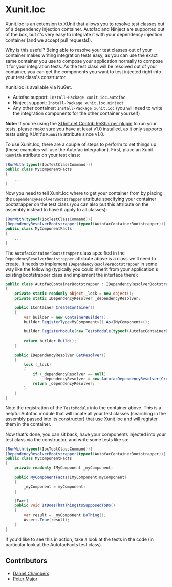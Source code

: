 Xunit.Ioc
=========

Xunit.Ioc is an extension to XUnit that allows you to resolve test classes out of a dependency injection container. Autofac and Ninject are supported out of the box, but it's very easy to integrate it with your dependency injection container (and we accept pull requests!).

Why is this useful? Being able to resolve your test classes out of your container makes writing integration tests easy, as you can use the exact same container you use to compose your application normally to compose it for your integration tests. As the test class will be resolved out of your container, you can get the components you want to test injected right into your test class's constructor.

Xunit.Ioc is available via NuGet. 
* Autofac support: `Install-Package xunit.ioc.autofac` 
* Ninject support: `Install-Package xunit.ioc.ninject`
* Any other container: `Install-Package xunit.ioc` (you will need to write the integration components for the other container yourself)

**Note:** If you're using the [XUnit.net Contrib ReSharper plugin](https://xunitcontrib.codeplex.com/) to run your tests, please make sure you have at least v1.0 installed, as it only supports tests using XUnit's `RunWith` attribute since v1.0.

To use Xunit.Ioc, there are a couple of steps to perform to set things up (these examples will use the Autofac integration). First, place an Xunit `RunWith` attribute on your test class:

```c#
[RunWith(typeof(IocTestClassCommand))]
public class MyComponentFacts
{
    ...
}
```

Now you need to tell Xunit.Ioc where to get your container from by placing the `DependencyResolverBootstrapper` attribute specifying your container bootstrapper on the test class (you can also put this attribute on the assembly instead to have it apply to all classes):
```c#
[RunWith(typeof(IocTestClassCommand))]
[DependencyResolverBootstrapper(typeof(AutofacContainerBootstrapper))]
public class MyComponentFacts
{
    ...
}
```

The `AutofacContainerBootstrapper` class specified in the `DependencyResolverBootstrapper` attribute above is a class we'll need to create. It needs to implement `IDependencyResolverBootstrapper` in some way like the following (typically you could inherit from your application's existing bootstrapper class and implement the interface there):

```c#
public class AutofacContainerBootstrapper : IDependencyResolverBootstrapper
{
    private static readonly object _lock = new object();
    private static IDependencyResolver _dependencyResolver;

    public IContainer CreateContainer()
    {
        var builder = new ContainerBuilder();
        builder.RegisterType<MyComponent>().As<IMyComponent>();
        
        builder.RegisterModule(new TestsModule(typeof(AutofacContainerBootstrapper).Assembly));
        
        return builder.Build();
    }

    public IDependencyResolver GetResolver()
    {
        lock (_lock)
        {
            if (_dependencyResolver == null)
                _dependencyResolver = new AutofacDependencyResolver(CreateContainer());
            return _dependencyResolver;
        }
    }
}
```

Note the registration of the `TestsModule` into the container above. This is a helpful Autofac module that will locate all your test classes (searching in the assembly passed into its constructor) that use Xunit.Ioc and will register them in the container.

Now that's done, you can sit back, have your components injected into your test class via the constructor, and write some tests like so:

```c#
[RunWith(typeof(IocTestClassCommand))]
[DependencyResolverBootstrapper(typeof(AutofacContainerBootstrapper))]
public class MyComponentFacts
{
    private readonly IMyComponent _myComponent;

    public MyComponentFacts(IMyComponent myComponent)
    {
        _myComponent = myComponent;
    }

    [Fact]
    public void ItDoesThatThingItsSupposedToDo()
    {
        var result = _myComponent.DoThing();
        Assert.True(result);
    }
}
```

If you'd like to see this in action, take a look at the tests in the code (in particular look at the AutofacFacts test class).

## Contributors
* [Daniel Chambers](https://github.com/daniel-chambers)
* [Peter Major](https://github.com/petermajor)